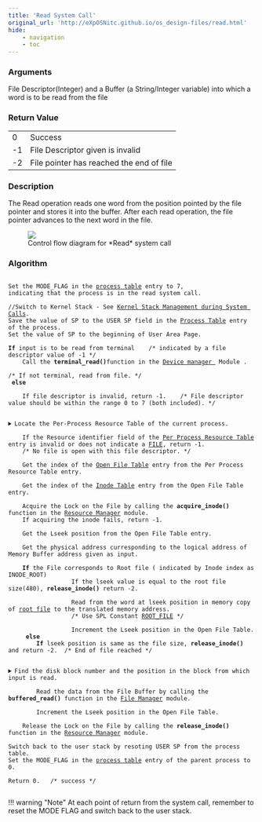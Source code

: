 ```yaml
---
title: 'Read System Call'
original_url: 'http://eXpOSNitc.github.io/os_design-files/read.html'
hide: 
    - navigation
    - toc
---
```


### Arguments
File Descriptor(Integer) and a Buffer (a String/Integer variable) into which a word is to be read from the file


### Return Value

|     |                                          |
| --- | ---------------------------------------- |
| 0   | Success                                  |
| -1  | File Descriptor given is invalid         |
| -2  | File pointer has reached the end of file |

### Description
The Read operation reads one word from the position pointed by the file pointer and stores it into the buffer. After each read operation, the file pointer advances to the next word in the file.

<figure>
	<img src="../../assets/img/roadmap/FileRead.png">
	<figcaption>Control flow diagram for *Read* system call</figcaption>
</figure>

  
  

### Algorithm


<pre><code>
Set the MODE_FLAG in the <a href="../../os-design/process-table/">process table</a> entry to 7, 
indicating that the process is in the read system call.

//Switch to Kernel Stack - See <a href="../../os-design/stack-smcall/">Kernel Stack Management during System Calls</a>. 
Save the value of SP to the USER SP field in the <a href="../../os-design/process-table/">Process Table</a> entry of the process.
Set the value of SP to the beginning of User Area Page.

<b>If</b> input is to be read from terminal    /* indicated by a file descriptor value of -1 */
	Call the <b>terminal_read()</b>function in the <a href="../../modules/module-04/" target="_blank">Device manager </a> Module .
			 
/* If not terminal, read from file. */
<b> else </b>

	If file descriptor is invalid, return -1.    /* File descriptor value should be within the range 0 to 7 (both included). */

	<details class="code-accordion"><summary>Locate the Per-Process Resource Table of the current process.</summary>
                Find the PID of the current process from the <a href="../../os-design/mem-ds/#system-status-table" target="_blank">System Status Table</a>.
                Find the User Area page number from the <a href="../../os-design/process-table/#per_process_table" target="_blank">Process Table</a> entry.
                The  <a href="../../os-design/process-table/#per_process_table">Per-Process Resource Table</a> is located at the  <a href="../../support-tools/constants/" target="_blank">RESOURCE_TABLE_OFFSET</a> from the base of the <a href="../../os-design/process-table/#user_area" target="_blank"> User Area Page </a>.
	</details>
	If the Resource identifier field of the <a href="../../os-design/process-table/#per_process_table" target="_blank">Per Process Resource Table</a> entry is invalid or does not indicate a <a href="../../support-tools/constants/" target="_blank">FILE</a>, return -1.  
	/* No file is open with this file descriptor. */

	Get the index of the <a href="../../os-design/mem-ds/#open-file-table" target="_blank">Open File Table</a> entry from the Per Process Resource Table entry.

	Get the index of the <a href="../../os-design/disk-ds/#inode_table" target="_blank">Inode Table</a> entry from the Open File Table entry. 
	
	Acquire the Lock on the File by calling the <b>acquire_inode()</b> function in the <a href="../../modules/module-00/" target="_blank">Resource Manager</a> module.
	If acquiring the inode fails, return -1.

	Get the Lseek position from the Open File Table entry.
      
	Get the physical address curresponding to the logical address of Memory Buffer address given as input.

	<b>If</b> the File corresponds to Root file ( indicated by Inode index as INODE_ROOT)  
                  If the lseek value is equal to the root file size(480), <b>release_inode()</b> return -2. 

                  Read from the word at lseek position in memory copy of <a href="../../os-design/disk-ds/#root_file">root file</a> to the translated memory address. 
		  		  /* Use SPL Constant <a href="../../support-tools/constants/ ">ROOT_FILE</a> */

                  Increment the Lseek position in the Open File Table.        
	<b> else </b>
		<b>If</b> lseek position is same as the file size, <b>release_inode()</b> and return -2.  /* End of file reached */

		<details class="code-accordion"><summary>Find the disk block number and the position in the block from which input is read.</summary>
			Get the block index from lseek position.   /* lseek/512 gives the index of the block */
			Get the disk block number corresponding to the block index from the <a href="../../os-design/disk-ds/#inode_table" target="_blank">Inode Table</a> .
            Get the offset value from lseek position.   /* lseek%512 gives the position to be read from.*/
      	</details>
		Read the data from the File Buffer by calling the <b>buffered_read()</b> function in the <a href="../../modules/module-03/" target="_blank">File Manager</a> module.

		Increment the Lseek position in the Open File Table.

	Release the Lock on the File by calling the <b>release_inode()</b> function in the <a href="../../modules/module-00/" target="_blank">Resource Manager</a> module.

Switch back to the user stack by resoting USER SP from the process table.
Set the MODE_FLAG in the <a href="../../os-design/process-table/">process table</a> entry of the parent process to 0.

Return 0.   /* success */

</code></pre>

!!! warning "Note"
	At each point of return from the system call, remember to reset the MODE FLAG and switch back to the user stack.





















